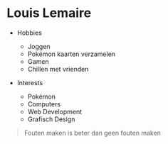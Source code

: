 # Louis Lemaire

- Hobbies
  - Joggen
  - Pokémon kaarten verzamelen
  - Gamen
  - Chillen met vrienden

- Interests 
  - Pokémon
  - Computers
  - Web Development 
  - Grafisch Design

> Fouten maken is beter dan geen fouten maken